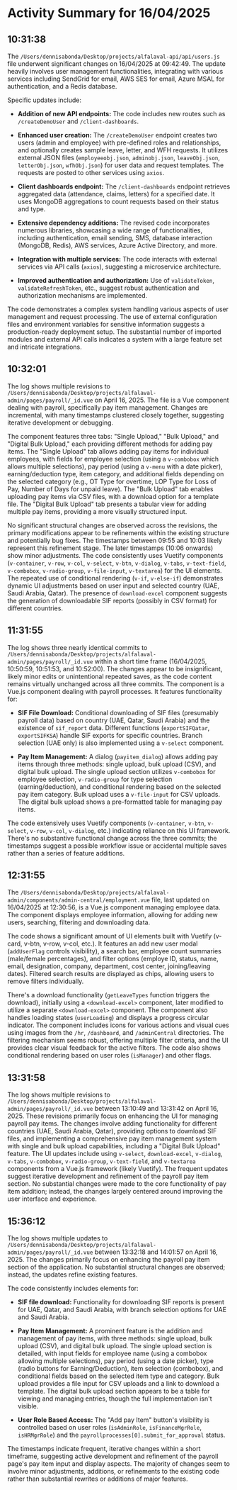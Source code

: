 # Activity Summary for 16/04/2025

## 10:31:38
The `/Users/dennisabonda/Desktop/projects/alfalaval-api/api/users.js` file underwent significant changes on 16/04/2025 at 09:42:49.  The update heavily involves user management functionalities, integrating with various services including SendGrid for email, AWS SES for email, Azure MSAL for authentication, and a Redis database.  

Specific updates include:

* **Addition of new API endpoints:**  The code includes new routes such as `/createDemoUser` and `/client-dashboards`.

* **Enhanced user creation:** The `/createDemoUser` endpoint creates two users (admin and employee) with pre-defined roles and relationships, and optionally creates sample leave, letter, and WFH requests.  It utilizes external JSON files (`employeeobj.json`, `adminobj.json`, `leaveObj.json`, `letterObj.json`, `wfhObj.json`) for user data and request templates. The requests are posted to other services using `axios`.

* **Client dashboards endpoint:** The `/client-dashboards` endpoint retrieves aggregated data (attendance, claims, letters) for a specified date.  It uses MongoDB aggregations to count requests based on their status and type.


* **Extensive dependency additions:**  The revised code incorporates numerous libraries, showcasing a wide range of functionalities, including authentication, email sending, SMS, database interaction (MongoDB, Redis), AWS services, Azure Active Directory, and more.


* **Integration with multiple services:** The code interacts with external services via API calls (`axios`), suggesting a microservice architecture.

* **Improved authentication and authorization:** Use of `validateToken`, `validateRefreshToken`, etc., suggest robust authentication and authorization mechanisms are implemented.

The code demonstrates a complex system handling various aspects of user management and request processing. The use of external configuration files and environment variables for sensitive information suggests a production-ready deployment setup.  The substantial number of imported modules and external API calls indicates a system with a large feature set and intricate integrations.


## 10:32:01
The log shows multiple revisions to `/Users/dennisabonda/Desktop/projects/alfalaval-admin/pages/payroll/_id.vue` on April 16, 2025.  The file is a Vue component dealing with payroll, specifically pay item management.  Changes are incremental, with many timestamps clustered closely together, suggesting iterative development or debugging.

The component features three tabs: "Single Upload," "Bulk Upload," and "Digital Bulk Upload," each providing different methods for adding pay items.  The "Single Upload" tab allows adding pay items for individual employees, with fields for employee selection (using a `v-combobox` which allows multiple selections), pay period (using a `v-menu` with a date picker), earning/deduction type, item category, and additional fields depending on the selected category (e.g., OT Type for overtime, LOP Type for Loss of Pay, Number of Days for unpaid leave). The "Bulk Upload" tab enables uploading pay items via CSV files, with a download option for a template file. The "Digital Bulk Upload" tab presents a tabular view for adding multiple pay items, providing a more visually structured input.

No significant structural changes are observed across the revisions, the primary modifications appear to be refinements within the existing structure and potentially bug fixes.  The timestamps between 09:55 and 10:03 likely represent this refinement stage. The later timestamps (10:06 onwards) show minor adjustments.  The code consistently uses Vuetify components (`v-container`, `v-row`, `v-col`, `v-select`, `v-btn`, `v-dialog`, `v-tabs`, `v-text-field`, `v-combobox`, `v-radio-group`, `v-file-input`, `v-textarea`) for the UI elements.  The repeated use of conditional rendering (`v-if`, `v-else-if`) demonstrates dynamic UI adjustments based on user input and selected country (UAE, Saudi Arabia, Qatar).  The presence of `download-excel` component suggests the generation of downloadable SIF reports (possibly in CSV format) for different countries.


## 11:31:55
The log shows three nearly identical commits to `/Users/dennisabonda/Desktop/projects/alfalaval-admin/pages/payroll/_id.vue` within a short time frame (16/04/2025, 10:50:59, 10:51:53, and 10:52:00).  The changes appear to be insignificant, likely minor edits or unintentional repeated saves, as the code content remains virtually unchanged across all three commits. The component is a Vue.js component dealing with payroll processes.  It features functionality for:


* **SIF File Download:**  Conditional downloading of SIF files (presumably payroll data) based on country (UAE, Qatar, Saudi Arabia) and the existence of `sif_report` data.  Different functions (`exportSIFQatar`, `exportSIFKSA`) handle SIF exports for specific countries.  Branch selection (UAE only) is also implemented using a `v-select` component.

* **Pay Item Management:** A dialog (`payitem_dialog`) allows adding pay items through three methods: single upload, bulk upload (CSV), and digital bulk upload.  The single upload section utilizes `v-combobox` for employee selection, `v-radio-group` for type selection (earning/deduction), and conditional rendering based on the selected pay item category.  Bulk upload uses a `v-file-input` for CSV uploads.  The digital bulk upload shows a pre-formatted table for managing pay items.

The code extensively uses Vuetify components (`v-container`, `v-btn`, `v-select`, `v-row`, `v-col`, `v-dialog`, etc.) indicating reliance on this UI framework. There's no substantive functional change across the three commits; the timestamps suggest a possible workflow issue or accidental multiple saves rather than a series of feature additions.


## 12:31:55
The `/Users/dennisabonda/Desktop/projects/alfalaval-admin/components/admin-central/employment.vue` file, last updated on 16/04/2025 at 12:30:56, is a Vue.js component managing employee data.  The component displays employee information, allowing for adding new users, searching, filtering and downloading data.

The code shows a significant amount of UI elements built with Vuetify (v-card, v-btn, v-row, v-col, etc.). It features an add new user modal (`addUserFlag` controls visibility),  a search bar,  employee count summaries (male/female percentages), and filter options (employe ID, status, name, email, designation, company, department, cost center, joining/leaving dates).  Filtered search results are displayed as chips, allowing users to remove filters individually.

There's a download functionality (`getLeaveTypes` function triggers the download), initially using a `<download-excel>` component, later modified to utilize a separate `<download-excel>` component. The component also handles loading states (`userLoading`) and displays a progress circular indicator.  The component includes icons for various actions and visual cues using images from the `/hr`, `/dashboard`, and `/adminCentral` directories.  The filtering mechanism seems robust, offering multiple filter criteria, and the UI provides clear visual feedback for the active filters.  The code also shows conditional rendering based on user roles (`isManager`) and other flags.


## 13:31:58
The log shows multiple revisions to `/Users/dennisabonda/Desktop/projects/alfalaval-admin/pages/payroll/_id.vue`  between 13:10:49 and 13:31:42 on April 16, 2025.  These revisions primarily focus on enhancing the UI for managing payroll pay items.  The changes involve adding functionality for different countries (UAE, Saudi Arabia, Qatar), providing options to download SIF files, and implementing a comprehensive pay item management system with single and bulk upload capabilities, including a "Digital Bulk Upload" feature.  The UI updates include using `v-select`, `download-excel`, `v-dialog`, `v-tabs`, `v-combobox`, `v-radio-group`, `v-text-field`, and `v-textarea` components from a Vue.js framework (likely Vuetify). The frequent updates suggest iterative development and refinement of the payroll pay item section.  No substantial changes were made to the core functionality of pay item addition; instead, the changes largely centered around improving the user interface and experience.


## 15:36:12
The log shows multiple updates to `/Users/dennisabonda/Desktop/projects/alfalaval-admin/pages/payroll/_id.vue` between 13:32:18 and 14:01:57 on April 16, 2025.  The changes primarily focus on enhancing the payroll pay item section of the application.  No substantial structural changes are observed; instead, the updates refine existing features.

The code consistently includes elements for:

* **SIF file download:**  Functionality for downloading SIF reports is present for UAE, Qatar, and Saudi Arabia, with branch selection options for UAE and Saudi Arabia.

* **Pay Item Management:** A prominent feature is the addition and management of pay items, with three methods: single upload, bulk upload (CSV), and digital bulk upload.  The single upload section is detailed, with input fields for employee name (using a combobox allowing multiple selections), pay period (using a date picker), type (radio buttons for Earning/Deduction), item selection (combobox), and conditional fields based on the selected item type and category.  Bulk upload provides a file input for CSV uploads and a link to download a template. The digital bulk upload section appears to be a table for viewing and managing entries, though the full implementation isn't visible.

* **User Role Based Access:**  The "Add pay Item" button's visibility is controlled based on user roles (`isAdminRole`, `isFinanceMgrRole`, `isHRMgrRole`) and the `payrollprocesses[0].submit_for_approval` status.

The timestamps indicate frequent, iterative changes within a short timeframe, suggesting active development and refinement of the payroll page's pay item input and display aspects.  The majority of changes seem to involve minor adjustments, additions, or refinements to the existing code rather than substantial rewrites or additions of major features.
